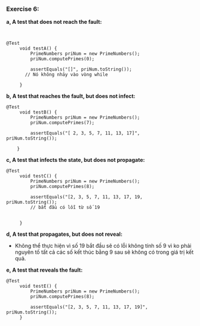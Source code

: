 ### Exercise 6: 
__a, A test that does not reach the fault:__
```


@Test
	 void testA() {
	     PrimeNumbers priNum = new PrimeNumbers();
	     priNum.computePrimes(0);
	 
	     assertEquals("[]", priNum.toString());
       // Nó không nhảy vào vòng while
    
	 }
```



__b, A test that reaches the fault, but does not infect:__
```
@Test
	 void testB() {
	     PrimeNumbers priNum = new PrimeNumbers();
	     priNum.computePrimes(7);
	 
	     assertEquals("[ 2, 3, 5, 7, 11, 13, 17]",  priNum.toString());
	     
	}
```


__c, A test that infects the state, but does not propagate:__
```
@Test
	 void testC() {
	     PrimeNumbers priNum = new PrimeNumbers();
	     priNum.computePrimes(8);
	 
	     assertEquals("[2, 3, 5, 7, 11, 13, 17, 19,  priNum.toString());
	     // bắt đầu có lỗi từ số 19
	         
      
	 }
```



__d, A test that propagates, but does not reveal:__
- Không thể thực hiện vì số 19 bắt đầu sẽ có lỗi không tính số 9 vì ko phải nguyên tố tất cả các số kết thúc bằng 9 sau sẽ không có trong giá trị kết quả.





__e, A test that reveals the fault:__
```
@Test
	 void testE() {
	     PrimeNumbers priNum = new PrimeNumbers();
	     priNum.computePrimes(8);
	 
	     assertEquals("[2, 3, 5, 7, 11, 13, 17, 19]", priNum.toString());
	 }
```